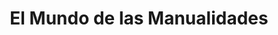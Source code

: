 ---
title: "El Mundo de las Manualidades"
url: /guadalajara/el-mundo-de-las-manualidades/
shop: general
---